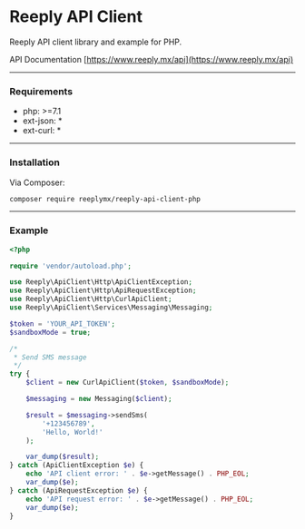 Reeply API Client
================

Reeply API client library and example for PHP.

API Documentation [https://www.reeply.mx/api](https://www.reeply.mx/api)

---

### Requirements

- php: >=7.1
- ext-json: *
- ext-curl: *

---

### Installation

Via Composer:

```bash
composer require reeplymx/reeply-api-client-php
```

---

### Example

```php
<?php

require 'vendor/autoload.php';

use Reeply\ApiClient\Http\ApiClientException;
use Reeply\ApiClient\Http\ApiRequestException;
use Reeply\ApiClient\Http\CurlApiClient;
use Reeply\ApiClient\Services\Messaging\Messaging;

$token = 'YOUR_API_TOKEN';
$sandboxMode = true;

/*
 * Send SMS message
 */
try {
    $client = new CurlApiClient($token, $sandboxMode);

    $messaging = new Messaging($client);

    $result = $messaging->sendSms(
        '+123456789',
        'Hello, World!'
    );

    var_dump($result);
} catch (ApiClientException $e) {
    echo 'API client error: ' . $e->getMessage() . PHP_EOL;
    var_dump($e);
} catch (ApiRequestException $e) {
    echo 'API request error: ' . $e->getMessage() . PHP_EOL;
    var_dump($e);
}
```
